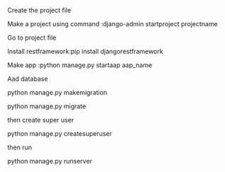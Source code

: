 Create the project file

Make a project using command :django-admin startproject projectname

Go to project file 

Install restframework:pip install djangorestframework

Make app :python manage.py startaap aap_name

Aad database

python manage.py makemigration

python manage.py migrate

then create super user 

python manage.py createsuperuser

then run

python manage.py runserver


 
